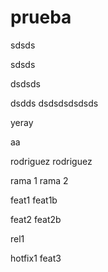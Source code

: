 # prueba
sdsds

sdsds

dsdsds

dsdds
dsdsdsdsdsds


yeray

aa

rodriguez
rodriguez

rama 1
rama 2

feat1
feat1b

feat2
feat2b

rel1


hotfix1
feat3


